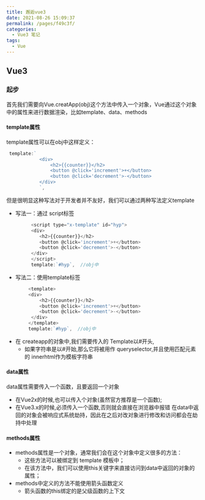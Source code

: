```yaml
---
title: 邂逅vue3
date: 2021-08-26 15:09:37
permalink: /pages/f49c3f/
categories:
  - Vue3 笔记
tags:
  - Vue
---
```

## Vue3
### 起步
首先我们需要向Vue.creatApp(obj)这个方法中传入一个对象，Vue通过这个对象中的属性来进行数据渲染，比如template、data、methods
#### template属性
template属性可以在obj中这样定义：
``` js
 template:`
            <div>
                <h2>{{counter}}</h2>    
                <button @click='increment'>+</button>
                <button @click='decrement'>-</button>
            </div>
            `,
```
但是很明显这种写法对于开发者并不友好，我们可以通过两种写法定义template
* 写法一：通过 script标签
``` js
         <script type="x-template" id="hyp">
         <div>
            <h2>{{counter}}</h2>    
            <button @click='increment'>+</button>
            <button @click='decrement'>-</button>
         </div>
         </script>
         template:`#hyp`,  //obj中 
```
* 写法二：使用template标签
``` js
        <template>
        <div>
            <h2>{{counter}}</h2>    
            <button @click='increment'>+</button>
            <button @click='decrement'>-</button>
         </div>
        </template>
        template:`#hyp`,  //obj中 
```
* 在 createapp的对象中,我们需要传入的 Template以#开头,
  * 如果字符串是以#开始,那么它将被用作 queryselector,并且使用匹配元素的 innerhtml作为模板字符串
#### data属性
data属性需要传入一个函数，且要返回一个对象
  * 在Vue2x的时候,也可以传入个对象(虽然官方推荐是一个函数); 
  * 在Vue3.x的时候,必须传入一个函数,否则就会直接在浏览器中报错
在data中返回的对象会被响应式系统劫持，因此在之后对改对象进行修改和访问都会在劫持中处理
#### methods属性
* methods属性是一个对象，通常我们会在这个对象中定义很多的方法： 
    * 这些方法可以被绑定到 template 模板中；    
    * 在该方法中，我们可以使用this关键字来直接访问到data中返回的对象的属性；  
* methods中定义的方法不能使用箭头函数定义 
    * 箭头函数的this绑定的是父级函数的上下文